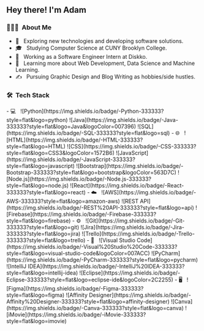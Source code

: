 <h2> Hey there! I'm Adam</h2>

<h3> 👨🏻‍💻 &nbsp;About Me </h3>

- 🤔 &nbsp; Exploring new technologies and developing software solutions.
- 🎓 &nbsp; Studying Computer Science at CUNY Brooklyn College.
- 💼 &nbsp; Working as a Software Engineer Intern at Diskko.
- 🌱 &nbsp; Learning more about Web Development, Data Science and Machine Learning.
- ✍️ &nbsp; Pursuing Graphic Design and Blog Writing as hobbies/side hustles.

<h3> 🛠 &nbsp;Tech Stack</h3>
- 💻 &nbsp;
  ![Python](https://img.shields.io/badge/-Python-333333?style=flat&logo=python)
  ![Java](https://img.shields.io/badge/-Java-333333?style=flat&logo=Java&logoColor=007396)
  ![SQL](https://img.shields.io/badge/-SQL-333333?style=flat&logo=sql)
- 🌐 &nbsp;
  ![HTML](https://img.shields.io/badge/-HTML-333333?style=flat&logo=HTML)
  ![CSS](https://img.shields.io/badge/-CSS-333333?style=flat&logo=CSS3&logoColor=1572B6)
  ![JavaScript](https://img.shields.io/badge/-JavaScript-333333?style=flat&logo=javascript)
  ![Bootstrap](https://img.shields.io/badge/-Bootstrap-333333?style=flat&logo=bootstrap&logoColor=563D7C)
  ![Node.js](https://img.shields.io/badge/-Node.js-333333?style=flat&logo=node.js)
  ![React](https://img.shields.io/badge/-React-333333?style=flat&logo=react)
- ☁️ &nbsp;
  ![AWS](https://img.shields.io/badge/-AWS-333333?style=flat&logo=amazon-aws)
  ![REST API](https://img.shields.io/badge/-REST%20API-333333?style=flat&logo=api)
  ![Firebase](https://img.shields.io/badge/-Firebase-333333?style=flat&logo=firebase)
- ⚙️ &nbsp;
  ![Git](https://img.shields.io/badge/-Git-333333?style=flat&logo=git)
  ![Jira](https://img.shields.io/badge/-Jira-333333?style=flat&logo=jira)
  ![Trello](https://img.shields.io/badge/-Trello-333333?style=flat&logo=trello)
- 🔧 &nbsp;
  ![Visual Studio Code](https://img.shields.io/badge/-Visual%20Studio%20Code-333333?style=flat&logo=visual-studio-code&logoColor=007ACC)
  ![PyCharm](https://img.shields.io/badge/-PyCharm-333333?style=flat&logo=pycharm)
  ![IntelliJ IDEA](https://img.shields.io/badge/-IntelliJ%20IDEA-333333?style=flat&logo=intellij-idea)
  ![Eclipse](https://img.shields.io/badge/-Eclipse-333333?style=flat&logo=eclipse-ide&logoColor=2C2255)
- 🖥 &nbsp;
  ![Figma](https://img.shields.io/badge/-Figma-333333?style=flat&logo=figma)
  ![Affinity Designer](https://img.shields.io/badge/-Affinity%20Designer-333333?style=flat&logo=affinity-designer)
  ![Canva](https://img.shields.io/badge/-Canva-333333?style=flat&logo=canva)
  ![iMovie](https://img.shields.io/badge/-iMovie-333333?style=flat&logo=imovie)


